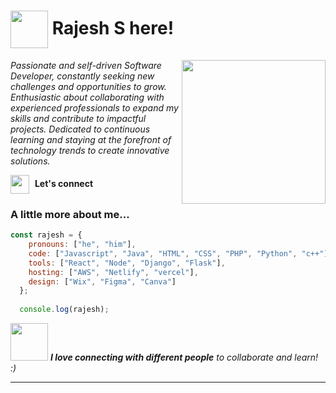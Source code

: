 # <div align="left"><img src="https://media.giphy.com/media/RN8FdaB6T1bkkI5n4I/giphy.gif" width="60" style="vertical-align: middle"> Rajesh S here!</div>


<img align='right' src="https://media.giphy.com/media/jdPMeyv9rn0hZHh8n9/giphy.gif" width="230">
<p><em>Passionate and self-driven Software Developer, constantly seeking new challenges and opportunities to grow. Enthusiastic about collaborating with experienced professionals to expand my skills and contribute to impactful projects. Dedicated to continuous learning and staying at the forefront of technology trends to create innovative solutions.</em></p>

[<img src="https://media.giphy.com/media/yDM1kJZthxFPoGDdmq/giphy.gif" width="30" height="30" style="vertical-align: middle; margin-right: 5px;">](https://www.linkedin.com/raj21) **Let's connect**


### A little more about me...  

```javascript
const rajesh = {
    pronouns: ["he", "him"],
    code: ["Javascript", "Java", "HTML", "CSS", "PHP", "Python", "c++"],
    tools: ["React", "Node", "Django", "Flask"],
    hosting: ["AWS", "Netlify", "vercel"],
    design: ["Wix", "Figma", "Canva"]
  };
  
  console.log(rajesh);
```

<img src="https://media.giphy.com/media/LnQjpWaON8nhr21vNW/giphy.gif" width="60"> <em><b>I love connecting with different people</b> to collaborate and learn!</b> :)</em>

---
